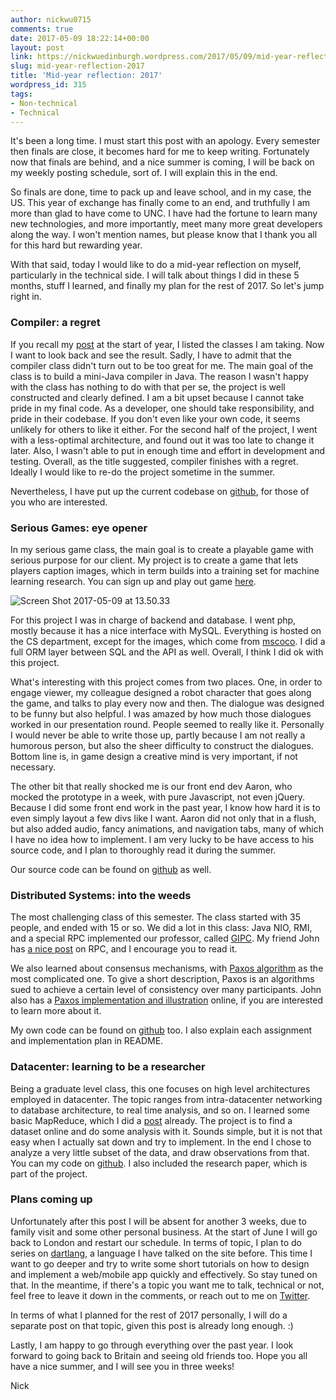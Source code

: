 ```yaml
---
author: nickwu0715
comments: true
date: 2017-05-09 18:22:14+00:00
layout: post
link: https://nickwuedinburgh.wordpress.com/2017/05/09/mid-year-reflection-2017/
slug: mid-year-reflection-2017
title: 'Mid-year reflection: 2017'
wordpress_id: 315
tags:
- Non-technical
- Technical
---
```


It's been a long time. I must start this post with an apology. Every semester then finals are close, it becomes hard for me to keep writing. Fortunately now that finals are behind, and a nice summer is coming, I will be back on my weekly posting schedule, sort of. I will explain this in the end.

So finals are done, time to pack up and leave school, and in my case, the US. This year of exchange has finally come to an end, and truthfully I am more than glad to have come to UNC. I have had the fortune to learn many new technologies, and more importantly, meet many more great developers along the way. I won't mention names, but please know that I thank you all for this hard but rewarding year.

With that said, today I would like to do a mid-year reflection on myself, particularly in the technical side. I will talk about things I did in these 5 months, stuff I learned, and finally my plan for the rest of 2017. So let's jump right in.



### Compiler: a regret



If you recall my [post](https://nickwuedinburgh.wordpress.com/2017/01/16/new-year-resolution-and-class-choices/) at the start of year, I listed the classes I am taking. Now I want to look back and see the result. Sadly, I have to admit that the compiler class didn't turn out to be too great for me. The main goal of the class is to build a mini-Java compiler in Java. The reason I wasn't happy with the class has nothing to do with that per se, the project is well constructed and clearly defined. I am a bit upset because I cannot take pride in my final code. As a developer, one should take responsibility, and pride in their codebase. If you don't even like your own code, it seems unlikely for others to like it either. For the second half of the project, I went with a less-optimal architecture, and found out it was too late to change it later. Also, I wasn't able to put in enough time and effort in development and testing. Overall, as the title suggested, compiler finishes with a regret. Ideally I would like to re-do the project sometime in the summer.

Nevertheless, I have put up the current codebase on [github](https://github.com/NickWu007/COMP520), for those of you who are interested.



### Serious Games: eye opener



In my serious game class, the main goal is to create a playable game with serious purpose for our client. My project is to create a game that lets players caption images, which in term builds into a training set for machine learning research. You can sign up and play out game [here](http://wwwx.cs.unc.edu/Courses/comp585-s17/Piclabel/datalabel_test/login.html).

![Screen Shot 2017-05-09 at 13.50.33](https://nickwuedinburgh.files.wordpress.com/2017/05/screen-shot-2017-05-09-at-13-50-33.png)

For this project I was in charge of backend and database. I went php, mostly because it has a nice interface with MySQL. Everything is hosted on the CS department, except for the images, which come from [mscoco](http://mscoco.org/dataset/#download). I did a full ORM layer between SQL and the API as well. Overall, I think I did ok with this project.

What's interesting with this project comes from two places. One, in order to engage viewer, my colleague designed a robot character that goes along the game, and talks to play every now and then. The dialogue was designed to be funny but also helpful. I was amazed by how much those dialogues worked in our presentation round. People seemed to really like it. Personally I would never be able to write those up, partly because I am not really a humorous person, but also the sheer difficulty to construct the dialogues. Bottom line is, in game design a creative mind is very important, if not necessary.

The other bit that really shocked me is our front end dev Aaron, who mocked the prototype in a week, with pure Javascript, not even jQuery. Because I did some front end work in the past year, I know how hard it is to even simply layout a few divs like I want. Aaron did not only that in a flush, but also added audio, fancy animations, and navigation tabs, many of which I have no idea how to implement. I am very lucky to be have access to his source code, and I plan to thoroughly read it during the summer.

Our source code can be found on [github](https://github.com/NickWu007/Data-Labelling) as well.



### Distributed Systems: into the weeds



The most challenging class of this semester. The class started with 35 people, and ended with 15 or so. We did a lot in this class: Java NIO, RMI, and a special RPC implemented our professor, called [GIPC](https://github.com/pdewan/GIPC). My friend John has [a nice post](http://espenhahn.org/john/#/posts/rpc%2FRPC) on RPC, and I encourage you to read it.

We also learned about consensus mechanisms, with [Paxos algorithm](https://en.wikipedia.org/wiki/Paxos_(computer_science)) as the most complicated one. To give a short description, Paxos is an algorithms sued to achieve a certain level of consistency over many participants. John also has a [Paxos implementation and illustration](https://github.com/JohnEspenhahn/ResourceAllocation#likepaxos) online, if you are interested to learn more about it.

My own code can be found on [github](https://github.com/NickWu007/COMP533) too. I also explain each assignment and implementation plan in README.



### Datacenter: learning to be a researcher



Being a graduate level class, this one focuses on high level architectures employed in datacenter. The topic ranges from intra-datacenter networking to database architecture, to real time analysis, and so on. I learned some basic MapReduce, which I did a [post](https://nickwuedinburgh.wordpress.com/2017/02/19/stepping-into-mapreduce/) already. The project is to find a dataset online and do some analysis with it. Sounds simple, but it is not that easy when I actually sat down and try to implement. In the end I chose to analyze a very little subset of the data, and draw observations from that. You can my code on [github](https://github.com/NickWu007/COMP790). I also included the research paper, which is part of the project.



### Plans coming up



Unfortunately after this post I will be absent for another 3 weeks, due to family visit and some other personal business. At the start of June I will go back to London and restart our schedule. In terms of topic, I plan to do series on [dartlang](https://www.dartlang.org/), a language I have talked on the site before. This time I want to go deeper and try to write some short tutorials on how to design and implement a web/mobile app quickly and effectively. So stay tuned on that. In the meantime, if there's a topic you want me to talk, technical or not, feel free to leave it down in the comments, or reach out to me on [Twitter](https://twitter.com/WujunaoNick).

In terms of what I planned for the rest of 2017 personally, I will do a separate post on that topic, given this post is already long enough. :)

Lastly, I am happy to go through everything over the past year. I look forward to going back to Britain and seeing old friends too. Hope you all have a nice summer, and I will see you in three weeks!

Nick
